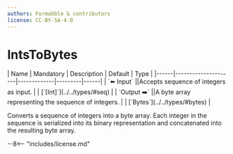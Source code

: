 ```yaml
---
authors: Formabble & contributors
license: CC-BY-SA-4.0
---
```



# IntsToBytes

<div class="sh-parameters" markdown="1">
| Name | Mandatory | Description | Default | Type |
|------|---------------------|-------------|---------|------|
| `⬅️ Input` ||Accepts sequence of integers as input. | | [`[Int]`](../../types/#seq) |
| `Output ➡️` ||A byte array representing the sequence of integers. | | [`Bytes`](../../types/#bytes) |

</div>

Converts a sequence of integers into a byte array. Each integer in the sequence is serialized into its binary representation and concatenated into the resulting byte array.

--8<-- "includes/license.md"

